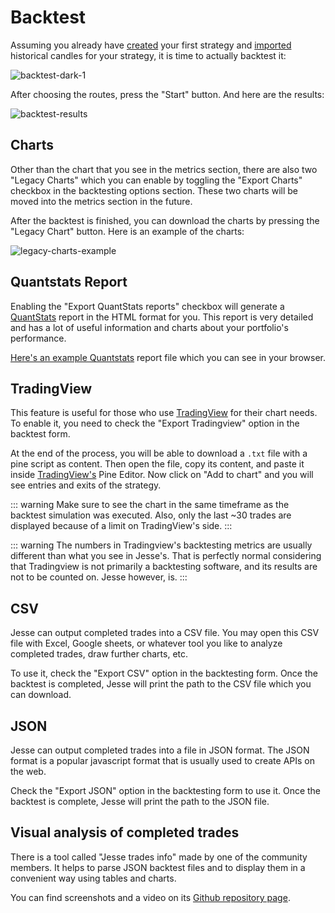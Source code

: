 # Backtest

Assuming you already have [created](./strategies/generating-new-strategy.md) your first strategy and [imported](./import-candles.md) historical candles for your strategy, it is time to actually backtest it:

![backtest-dark-1](https://jesse.trade/storage/images/docs/backtest-dark-1.jpg)

After choosing the routes, press the "Start" button. And here are the results:

![backtest-results](https://jesse.trade/storage/images/docs/backtest-results.jpg)

## Charts

Other than the chart that you see in the metrics section, there are also two  "Legacy Charts" which you can enable by toggling the "Export Charts" checkbox in the backtesting options section. These two charts will be moved into the metrics section in the future. 

After the backtest is finished, you can download the charts by pressing the "Legacy Chart" button. Here is an example of the charts:

![legacy-charts-example](https://jesse.trade/storage/images/docs/legacy-charts-example.jpg)

## Quantstats Report

Enabling the "Export QuantStats reports" checkbox will generate a [QuantStats](https://github.com/ranaroussi/quantstats) report in the HTML format for you. This report is very detailed and has a lot of useful information and charts about your portfolio's performance.

[Here's an example Quantstats](https://jesse.trade/storage/backtest-metrics/3/oHvy7Mja-BT-2021-07-01T09-34-27-SlowTrendFollowing-Bitfinex-BTC-USD-6h-2018-01-01-2019-01-01.html) report file which you can see in your browser.

## TradingView

This feature is useful for those who use [TradingView](https://www.tradingview.com) for their chart needs.
To enable it, you need to check the "Export Tradingview" option in the backtest form. 

At the end of the process, you will be able to download a `.txt` file with a pine script as content. Then open the file, copy its content, and paste it inside [TradingView's](https://www.tradingview.com) Pine Editor. Now click on "Add to chart" and you will see entries and exits of the strategy.

::: warning
Make sure to see the chart in the same timeframe as the backtest simulation was executed. Also, only the last ~30 trades are displayed because of a limit on TradingView's side.
:::

::: warning
The numbers in Tradingview's backtesting metrics are usually different than what you see in Jesse's. That is perfectly normal considering that Tradingview is not primarily a backtesting software, and its results are not to be counted on. Jesse however, is. 
:::

## CSV

Jesse can output completed trades into a CSV file. You may open this CSV file with Excel, Google sheets, or whatever tool you like to analyze completed trades, draw further charts, etc. 

To use it, check the "Export CSV" option in the backtesting form. Once the backtest is completed, Jesse will print the path to the CSV file which you can download. 

## JSON

Jesse can output completed trades into a file in JSON format. The JSON format is a popular javascript format that is usually used to create APIs on the web. 

Check the "Export JSON" option in the backtesting form to use it. Once the backtest is complete, Jesse will print the path to the JSON file.

## Visual analysis of completed trades

There is a tool called "Jesse trades info" made by one of the community members. It helps to parse JSON backtest files and to display them in a convenient way using tables and charts.

You can find screenshots and a video on its [Github repository page](https://github.com/nicolay-zlobin/jesse-trades-info). 
